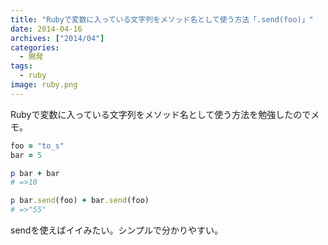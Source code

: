 ```yaml
---
title: "Rubyで変数に入っている文字列をメソッド名として使う方法「.send(foo)」"
date: 2014-04-16
archives: ["2014/04"]
categories:
  - 開発
tags:
  - ruby
image: ruby.png
---
```

Rubyで変数に入っている文字列をメソッド名として使う方法を勉強したのでメモ。

<!--more-->

```ruby
foo = "to_s"
bar = 5

p bar + bar
# =>10

p bar.send(foo) + bar.send(foo)
# =>"55"
```

sendを使えばイイみたい。シンプルで分かりやすい。

